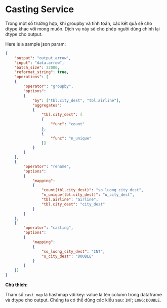 # Casting Service

Trong một số trường hợp, khi groupby và tính toán, các kết quả sẽ cho dtype khác với mong muốn. Dịch vụ này sẽ cho phép người dùng chỉnh lại dtype cho output.

Here is a sample json param:

```JSON
{
    "output": "output.arrow",
    "input": "data.arrow",
    "batch_size": 32000,
    "reformat_string": true,
    "operations": [
    {
        "operator": "groupby",
        "options":
        {
            "by": ["tbl.city_dest", "tbl.airline"],
            "aggregates":
            {
                "tbl.city_dest": [
                {
                    "func": "count"
                },
                {
                    "func": "n_unique"
                }]
            }
        }
    },
    {
        "operator": "rename",
        "options":
        {
            "mapping":
            {
                "count(tbl.city_dest)": "so_luong_city_dest",
                "n_unique(tbl.city_dest)": "u_city_dest",
                "tbl.airline": "airline",
                "tbl.city_dest": "city_dest"
            }
        }
    },
    {
        "operator": "casting",
        "options":
        {
            "mapping":
            {
                "so_luong_city_dest": "INT",
                "u_city_dest": "DOUBLE"
            }
        }
    }]
}
```

**Chú thích:**

Tham số `cast_map` là hashmap với key: value là tên column trong dataframe và dtype cho output. Chúng ta có thể dùng các kiểu sau: `INT`; `LONG`; `DOUBLE`.

